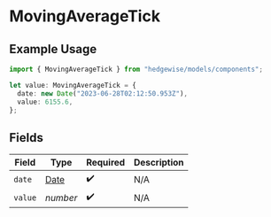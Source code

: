 # MovingAverageTick

## Example Usage

```typescript
import { MovingAverageTick } from "hedgewise/models/components";

let value: MovingAverageTick = {
  date: new Date("2023-06-28T02:12:50.953Z"),
  value: 6155.6,
};
```

## Fields

| Field                                                                                         | Type                                                                                          | Required                                                                                      | Description                                                                                   |
| --------------------------------------------------------------------------------------------- | --------------------------------------------------------------------------------------------- | --------------------------------------------------------------------------------------------- | --------------------------------------------------------------------------------------------- |
| `date`                                                                                        | [Date](https://developer.mozilla.org/en-US/docs/Web/JavaScript/Reference/Global_Objects/Date) | :heavy_check_mark:                                                                            | N/A                                                                                           |
| `value`                                                                                       | *number*                                                                                      | :heavy_check_mark:                                                                            | N/A                                                                                           |